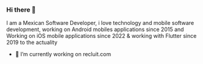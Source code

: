 ### Hi there 👋

I am a Mexican Software Developer, i love technology and mobile software development, working on Android mobiles applications since 2015 and Working on iOS mobile applications since 2022 & working with Flutter since 2019 to the actuality

- 🔭 I’m currently working on recluit.com
<!--- 🌱 I’m currently learning ...
- 👯 I’m looking to collaborate on ...
- 🤔 I’m looking for help with ...
- 💬 Ask me about ...
- 📫 How to reach me: ...
- 😄 Pronouns: ...
- ⚡ Fun fact: ...-->

